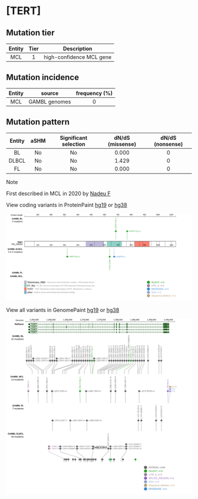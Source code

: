 # [TERT]

## Mutation tier

|Entity|Tier|Description             |
|:------:|:----:|------------------------|
|MCL   |1   |high-confidence MCL gene|
## Mutation incidence

|Entity|source       |frequency (%)|
|:------:|:-------------:|:-------------:|
|MCL   |GAMBL genomes|0            |

## Mutation pattern

|Entity|aSHM|Significant selection|dN/dS (missense)|dN/dS (nonsense)|
|:------:|:----:|:---------------------:|:----------------:|:----------------:|
|BL    |No  |No                   |0.000           |0               |
|DLBCL |No  |No                   |1.429           |0               |
|FL    |No  |No                   |0.000           |0               |


> [!NOTE]
> First described in MCL in 2020 by [Nadeu F](https://pubmed.ncbi.nlm.nih.gov/32584970)


View coding variants in ProteinPaint [hg19](https://www.bcgsc.ca/downloads/morinlab/GAMBL/test/genes/TERT_protein.html)  or [hg38](https://www.bcgsc.ca/downloads/morinlab/GAMBL/test/genes/TERT_protein_hg38.html)

![image](images/proteinpaint/TERT_NM_198253.svg)

View all variants in GenomePaint [hg19](https://www.bcgsc.ca/downloads/morinlab/GAMBL/test/genes/TERT.html)  or [hg38](https://www.bcgsc.ca/downloads/morinlab/GAMBL/test/genes/TERT_hg38.html)

![image](images/proteinpaint/TERT.svg)
